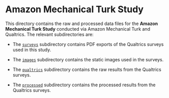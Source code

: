 Amazon Mechanical Turk Study
============================

This directory contains the raw and processed data files for the **Amazon Mechanical Turk Study** conducted via Amazon Mechanical Turk and Qualtrics. The relevant subdirectories are:

  - The [`surveys`](surveys/) subdirectory contains PDF exports of the Qualtrics surveys used in this study.

  - The [`images`](images/) subdirectory contains the static images used in the surveys.

  - The [`qualtrics`](qualtrics/) subdirectory contains the raw results from the Qualtrics surveys.

  - The [`processed`](processed/) subdirectory contains the processed results from the Qualtrics surveys.
